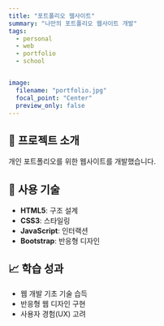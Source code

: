 ```yaml
---
title: "포트폴리오 웹사이트"
summary: "나만의 포트폴리오 웹사이트 개발"
tags:
  - personal
  - web
  - portfolio
  - school


image:
  filename: "portfolio.jpg"
  focal_point: "Center"
  preview_only: false
---
```


## 🎯 프로젝트 소개

개인 포트폴리오를 위한 웹사이트를 개발했습니다.

## 🔧 사용 기술
- **HTML5**: 구조 설계
- **CSS3**: 스타일링
- **JavaScript**: 인터랙션
- **Bootstrap**: 반응형 디자인

## 📈 학습 성과
- 웹 개발 기초 기술 습득
- 반응형 웹 디자인 구현
- 사용자 경험(UX) 고려
